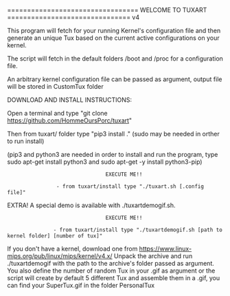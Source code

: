 
================================= WELCOME TO TUXART ===============================
v4

This program will fetch for your running Kernel's configuration file and then generate an unique Tux based on the current active configurations on your kernel.

The script will fetch in the default folders /boot and /proc for a configuration file.

An arbitrary kernel configuration file can be passed as argument, output file will be stored in CustomTux folder


DOWNLOAD AND INSTALL INSTRUCTIONS:

Open a terminal and type "git clone https://github.com/HommeOursPorc/tuxart"

Then from tuxart/ folder type "pip3 install ." (sudo may be needed in orther to run install) 

(pip3 and python3 are needed in order to install and run the program, type sudo apt-get install python3 and sudo apt-get -y install python3-pip)


                                    EXECUTE ME!!

                    - from tuxart/install type "./tuxart.sh [.config file]"





EXTRA!
A special demo is available with ./tuxartdemogif.sh.


                                    EXECUTE ME!!

                   - from tuxart/install type "./tuxartdemogif.sh [path to kernel folder] [number of tux]"


If you don't have a kernel, download one from https://www.linux-mips.org/pub/linux/mips/kernel/v4.x/
Unpack the archive and run ./tuxartdemogif with the path to the archive's folder passed as argument.
You also define the number of random Tux in your .gif as argument or the script will create by default 5 different Tux and assemble them in a .gif, you can find your SuperTux.gif in the folder PersonalTux
